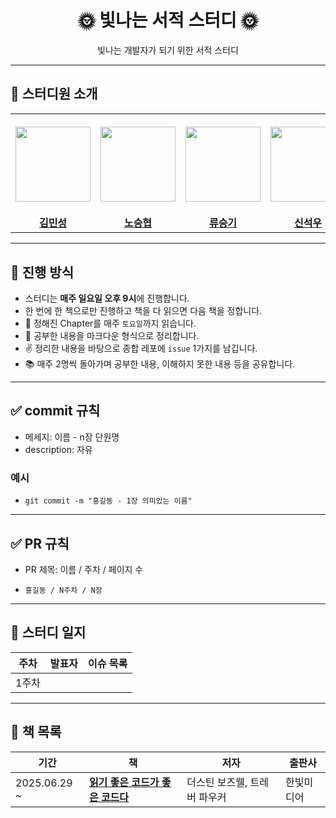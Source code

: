 <div align="center">
  <h1>🌞 빛나는 서적 스터디 🌞</h1>
  <p>빛나는 개발자가 되기 위한 서적 스터디</p>
</div>

---

## 👋 스터디원 소개

<table>
  <tr height="160px">
    <th align="center" width="150px">
      <a href="https://github.com/MinseoungKim1"><img height="120px" width="120px" src="https://avatars.githubusercontent.com/MinseoungKim1"/></a>
    </th>
    <th align="center" width="150px">
      <a href="https://github.com/hungrybugs"><img height="120px" width="120px" src="https://avatars.githubusercontent.com/hungrybugs"/></a>
    </th>
    <th align="center" width="150px">
      <a href="https://github.com/eukkki210"><img height="120px" width="120px" src="https://avatars.githubusercontent.com/eukkki210"/></a>
    </th>
    <th align="center" width="150px">
      <a href="https://github.com/shinseokwoo"><img height="120px" width="120px" src="https://avatars.githubusercontent.com/shinseokwoo"/></a>
    </th>
    <th align="center" width="150px">
      <a href="https://github.com/aaajinnn"><img height="120px" width="120px" src="https://avatars.githubusercontent.com/aaajinnn"/></a>
    </th>
    <th align="center" width="150px">
      <a href="https://github.com/lee-JunR"><img height="120px" width="120px" src="https://avatars.githubusercontent.com/lee-JunR"/></a>
    </th>
  </tr>
  <tr>
    <td align="center"><a href="https://github.com/MinseoungKim1"><strong>김민성</strong></a></td>
    <td align="center"><a href="https://github.com/hungrybugs"><strong>노승협</strong></a></td>
    <td align="center"><a href="https://github.com/eukkki210"><strong>류승기</strong></a></td>
    <td align="center"><a href="https://github.com/shinseokwoo"><strong>신석우</strong></a></td>
    <td align="center"><a href="https://github.com/aaajinnn"><strong>신아진</strong></a></td>
    <td align="center"><a href="https://github.com/lee-JunR"><strong>이준렬</strong></a></td>
  </tr>
</table>



---

## 📌 진행 방식

- 스터디는 **매주 일요일 오후 9시**에 진행합니다.
- 한 번에 한 책으로만 진행하고 책을 다 읽으면 다음 책을 정합니다.
- 📘 정해진 Chapter를 매주 `토요일`까지 읽습니다.
- 📝 공부한 내용을 마크다운 형식으로 정리합니다.
- ✌️ 정리한 내용을 바탕으로 종합 레포에 `issue` 1가지를 남깁니다.
- 📚 매주 2명씩 돌아가며 공부한 내용, 이해하지 못한 내용 등을 공유합니다.

---

## ✅ commit 규칙

- 메세지: 이름 - n장 단원명
- description: 자유

### 예시
- ```
  git commit -m "홍길동 - 1장 의미있는 이름"
  ```
---

## ✅ PR 규칙

- PR 제목: 이름 / 주차 / 페이지 수
- ```
  홍길동 / N주차 / N장
  ```

---

## 📄 스터디 일지

| **주차** | **발표자** | **이슈 목록** |
| --- | --- | --- |
| 1주차 |  |  |

---

## 📄 책 목록

| **기간** | **책** | **저자** | **출판사** |
| --- | --- | --- | --- |
| 2025.06.29 ~ | [**읽기 좋은 코드가 좋은 코드다**](https://product.kyobobook.co.kr/detail/S000001223831) | 더스틴 보즈웰, 트레버 파우커 |한빛미디어 |